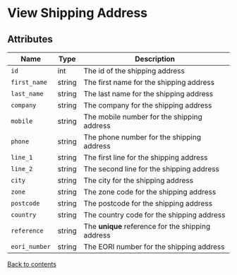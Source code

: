 # View Shipping Address

## Attributes

| Name          | Type   | Description                                       |
|---------------|--------|---------------------------------------------------|
| `id`          | int    | The id of the shipping address                    |
| `first_name`  | string | The first name for the shipping address           |
| `last_name`   | string | The last name for the shipping address            |
| `company`     | string | The company for the shipping address              |
| `mobile`      | string | The mobile number for the shipping address        |
| `phone`       | string | The phone number for the shipping address         |
| `line_1`      | string | The first line for the shipping address           |
| `line_2`      | string | The second line for the shipping address          |
| `city`        | string | The city for the shipping address                 |
| `zone`        | string | The zone code for the shipping address            |
| `postcode`    | string | The postcode for the shipping address             |
| `country`     | string | The country code for the shipping address         |
| `reference`   | string | The **unique** reference for the shipping address |
| `eori_number` | string | The EORI number for the shipping address          |

[Back to contents](../../README.md#table-of-contents)
